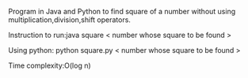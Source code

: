 Program in Java and Python to find square of a number without using multiplication,division,shift operators.

Instruction to run:java square < number whose square to be found >




Using python: python square.py < number whose square to be found >

Time complexity:O(log n)
